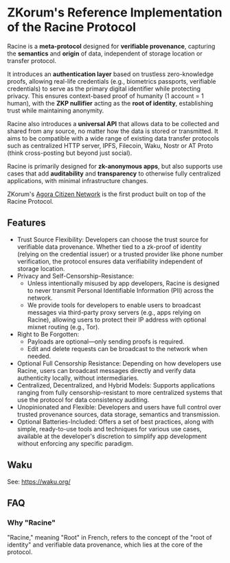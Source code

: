 # ZKorum's Reference Implementation of the Racine Protocol

Racine is a **meta-protocol** designed for **verifiable provenance**, capturing the **semantics** and **origin** of data, independent of storage location or transfer protocol.  

It introduces an **authentication layer** based on trustless zero-knowledge proofs, allowing real-life credentials (e.g., biometrics passports, verifiable credentials) to serve as the primary digital identifier while protecting privacy. This ensures context-based proof of humanity (1 account = 1 human), with the **ZKP nullifier** acting as the **root of identity**, establishing trust while maintaining anonymity.

Racine also introduces a **universal API** that allows data to be collected and shared from any source, no matter how the data is stored or transmitted. It aims to be compatible with a wide range of existing data transfer protocols such as centralized HTTP server, IPFS, Filecoin, Waku, Nostr or AT Proto (think cross-posting but beyond just social).

Racine is primarily designed for **zk-anonymous apps**, but also supports use cases that add **auditability** and **transparency** to otherwise fully centralized applications, with minimal infrastructure changes.

ZKorum's [Agora Citizen Network](https://agoracitizen.network) is the first product built on top of the Racine Protocol.

## Features

- Trust Source Flexibility: Developers can choose the trust source for verifiable data provenance. Whether tied to a zk-proof of identity (relying on the credential issuer) or a trusted provider like phone number verification, the protocol ensures data verifiability independent of storage location.
- Privacy and Self-Censorship-Resistance: 
    - Unless intentionally misused by app developers, Racine is designed to never transmit Personal Identifiable Information (PII) across the network.
    - We provide tools for developers to enable users to broadcast messages via third-party proxy servers (e.g., apps relying on Racine), allowing users to protect their IP address with optional mixnet routing (e.g., Tor).
- Right to Be Forgotten:
    - Payloads are optional—only sending proofs is required.
    - Edit and delete requests can be broadcast to the network when needed.
- Optional Full Censorship Resistance: Depending on how developers use Racine, users can broadcast messages directly and verify data authenticity locally, without intermediaries.
- Centralized, Decentralized, and Hybrid Models: Supports applications ranging from fully censorship-resistant to more centralized systems that use the protocol for data consistency auditing.
- Unopinionated and Flexible: Developers and users have full control over trusted provenance sources, data storage, semantics and transmission.
- Optional Batteries-Included: Offers a set of best practices, along with simple, ready-to-use tools and techniques for various use cases, available at the developer's discretion to simplify app development without enforcing any specific paradigm.

## Waku

See: https://waku.org/

## FAQ

### Why "Racine"

"Racine," meaning "Root" in French, refers to the concept of the "root of identity" and verifiable data provenance, which lies at the core of the protocol.
